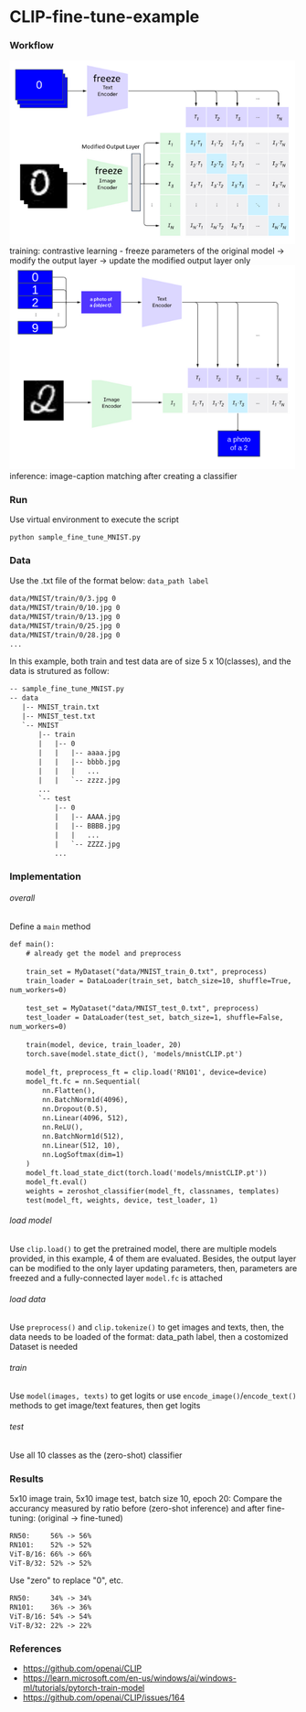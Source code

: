 # CLIP-fine-tune-example

### Workflow
<img src="https://github.com/ambipomyan/CLIP-fine-tune-example/blob/main/example_01.png" alt= “example_01” width="500">
training: contrastive learning - freeze parameters of the original model -> modify the output layer -> update the modified output layer only

<img src="https://github.com/ambipomyan/CLIP-fine-tune-example/blob/main/example_02.png" alt= “example_02” width="500">
inference: image-caption matching after creating a classifier

### Run
Use virtual environment to execute the script
```
python sample_fine_tune_MNIST.py
```

### Data
Use the .txt file of the format below: `data_path label`
```
data/MNIST/train/0/3.jpg 0
data/MNIST/train/0/10.jpg 0
data/MNIST/train/0/13.jpg 0
data/MNIST/train/0/25.jpg 0
data/MNIST/train/0/28.jpg 0
...
```
In this example, both train and test data are of size 5 x 10(classes), and the data is strutured as follow:
```
-- sample_fine_tune_MNIST.py
-- data
   |-- MNIST_train.txt
   |-- MNIST_test.txt
   `-- MNIST
       |-- train
       |   |-- 0
       |   |   |-- aaaa.jpg
       |   |   |-- bbbb.jpg
       |   |   |   ...
       |   |   `-- zzzz.jpg
       ...
       `-- test
           |-- 0
           |   |-- AAAA.jpg
           |   |-- BBBB.jpg
           |   |   ...
           |   `-- ZZZZ.jpg
           ...
```

### Implementation
###### overall
Define a `main` method
```
def main():
    # already get the model and preprocess

    train_set = MyDataset("data/MNIST_train_0.txt", preprocess)
    train_loader = DataLoader(train_set, batch_size=10, shuffle=True, num_workers=0)
    
    test_set = MyDataset("data/MNIST_test_0.txt", preprocess)
    test_loader = DataLoader(test_set, batch_size=1, shuffle=False, num_workers=0)
    
    train(model, device, train_loader, 20)
    torch.save(model.state_dict(), 'models/mnistCLIP.pt')
    
    model_ft, preprocess_ft = clip.load('RN101', device=device)
    model_ft.fc = nn.Sequential(
        nn.Flatten(),
        nn.BatchNorm1d(4096),
        nn.Dropout(0.5),
        nn.Linear(4096, 512),
        nn.ReLU(),
        nn.BatchNorm1d(512),
        nn.Linear(512, 10),
        nn.LogSoftmax(dim=1)
    )
    model_ft.load_state_dict(torch.load('models/mnistCLIP.pt'))
    model_ft.eval()
    weights = zeroshot_classifier(model_ft, classnames, templates)
    test(model_ft, weights, device, test_loader, 1)
```

###### load model
Use `clip.load()` to get the pretrained model, there are multiple models provided, in this example, 4 of them are evaluated.
Besides, the output layer can be modified to the only layer updating parameters, then, parameters are freezed and a fully-connected layer `model.fc` is attached

###### load data
Use `preprocess()` and `clip.tokenize()` to get images and texts, then, the data needs to be loaded of the format: data_path label, then a costomized Dataset is needed

###### train
Use `model(images, texts)` to get logits or use `encode_image()`/`encode_text()` methods to get image/text features, then get logits

###### test
Use all 10 classes as the (zero-shot) classifier

### Results
5x10 image train, 5x10 image test, batch size 10, epoch 20: Compare the accurancy measured by ratio before (zero-shot inference) and after fine-tuning: (original -> fine-tuned)
```
RN50:     56% -> 56%
RN101:    52% -> 52%
ViT-B/16: 66% -> 66%
ViT-B/32: 52% -> 52%
```
Use "zero" to replace "0", etc.
```
RN50:     34% -> 34%
RN101:    36% -> 36%
ViT-B/16: 54% -> 54%
ViT-B/32: 22% -> 22%
```

### References
- https://github.com/openai/CLIP
- https://learn.microsoft.com/en-us/windows/ai/windows-ml/tutorials/pytorch-train-model
- https://github.com/openai/CLIP/issues/164

